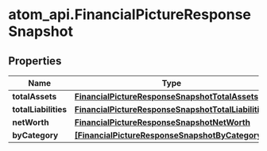# atom_api.FinancialPictureResponseSnapshot

## Properties
Name | Type | Description | Notes
------------ | ------------- | ------------- | -------------
**totalAssets** | [**FinancialPictureResponseSnapshotTotalAssets**](FinancialPictureResponseSnapshotTotalAssets.md) |  | [optional] 
**totalLiabilities** | [**FinancialPictureResponseSnapshotTotalLiabilities**](FinancialPictureResponseSnapshotTotalLiabilities.md) |  | [optional] 
**netWorth** | [**FinancialPictureResponseSnapshotNetWorth**](FinancialPictureResponseSnapshotNetWorth.md) |  | [optional] 
**byCategory** | [**[FinancialPictureResponseSnapshotByCategory]**](FinancialPictureResponseSnapshotByCategory.md) |  | [optional] 


